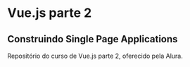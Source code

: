 # Vue.js parte 2

## Construindo Single Page Applications

Repositório do curso de Vue.js parte 2, oferecido pela Alura.
